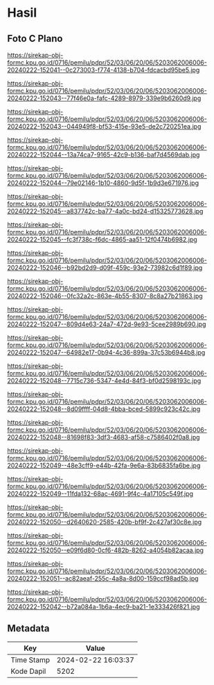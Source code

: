 # Hasil

## Foto C Plano

https://sirekap-obj-formc.kpu.go.id/0716/pemilu/pdpr/52/03/06/20/06/5203062006006-20240222-152041--0c273003-f774-4138-b704-fdcacbd95be5.jpg

https://sirekap-obj-formc.kpu.go.id/0716/pemilu/pdpr/52/03/06/20/06/5203062006006-20240222-152043--77f46e0a-fafc-4289-8979-339e9b6260d9.jpg

https://sirekap-obj-formc.kpu.go.id/0716/pemilu/pdpr/52/03/06/20/06/5203062006006-20240222-152043--044949f8-bf53-415e-93e5-de2c720251ea.jpg

https://sirekap-obj-formc.kpu.go.id/0716/pemilu/pdpr/52/03/06/20/06/5203062006006-20240222-152044--13a74ca7-9165-42c9-b136-baf7d4569dab.jpg

https://sirekap-obj-formc.kpu.go.id/0716/pemilu/pdpr/52/03/06/20/06/5203062006006-20240222-152044--79e02146-1b10-4860-9d5f-1b9d3e671976.jpg

https://sirekap-obj-formc.kpu.go.id/0716/pemilu/pdpr/52/03/06/20/06/5203062006006-20240222-152045--a837742c-ba77-4a0c-bd24-d15325773628.jpg

https://sirekap-obj-formc.kpu.go.id/0716/pemilu/pdpr/52/03/06/20/06/5203062006006-20240222-152045--fc3f738c-f6dc-4865-aa51-12f0474b6982.jpg

https://sirekap-obj-formc.kpu.go.id/0716/pemilu/pdpr/52/03/06/20/06/5203062006006-20240222-152046--b92bd2d9-d09f-459c-93e2-73982c6d1f89.jpg

https://sirekap-obj-formc.kpu.go.id/0716/pemilu/pdpr/52/03/06/20/06/5203062006006-20240222-152046--0fc32a2c-863e-4b55-8307-8c8a27b21863.jpg

https://sirekap-obj-formc.kpu.go.id/0716/pemilu/pdpr/52/03/06/20/06/5203062006006-20240222-152047--809d4e63-24a7-472d-9e93-5cee2989b690.jpg

https://sirekap-obj-formc.kpu.go.id/0716/pemilu/pdpr/52/03/06/20/06/5203062006006-20240222-152047--64982e17-0b94-4c36-899a-37c53b6944b8.jpg

https://sirekap-obj-formc.kpu.go.id/0716/pemilu/pdpr/52/03/06/20/06/5203062006006-20240222-152048--7715c736-5347-4e4d-84f3-bf0d2598193c.jpg

https://sirekap-obj-formc.kpu.go.id/0716/pemilu/pdpr/52/03/06/20/06/5203062006006-20240222-152048--8d09ffff-04d8-4bba-bced-5899c923c42c.jpg

https://sirekap-obj-formc.kpu.go.id/0716/pemilu/pdpr/52/03/06/20/06/5203062006006-20240222-152048--81698f83-3df3-4683-af58-c7586402f0a8.jpg

https://sirekap-obj-formc.kpu.go.id/0716/pemilu/pdpr/52/03/06/20/06/5203062006006-20240222-152049--48e3cff9-e44b-42fa-9e6a-83b6835fa6be.jpg

https://sirekap-obj-formc.kpu.go.id/0716/pemilu/pdpr/52/03/06/20/06/5203062006006-20240222-152049--11fda132-68ac-4691-9f4c-4a17105c549f.jpg

https://sirekap-obj-formc.kpu.go.id/0716/pemilu/pdpr/52/03/06/20/06/5203062006006-20240222-152050--d2640620-2585-420b-bf9f-2c427af30c8e.jpg

https://sirekap-obj-formc.kpu.go.id/0716/pemilu/pdpr/52/03/06/20/06/5203062006006-20240222-152050--e09f6d80-0cf6-482b-8262-a4054b82acaa.jpg

https://sirekap-obj-formc.kpu.go.id/0716/pemilu/pdpr/52/03/06/20/06/5203062006006-20240222-152051--ac82aeaf-255c-4a8a-8d00-159ccf98ad5b.jpg

https://sirekap-obj-formc.kpu.go.id/0716/pemilu/pdpr/52/03/06/20/06/5203062006006-20240222-152042--b72a084a-1b6a-4ec9-ba21-1e333426f821.jpg


## Metadata

| Key        | Value               |
| ---------- | ------------------- |
| Time Stamp | 2024-02-22 16:03:37 |
| Kode Dapil | 5202                |




